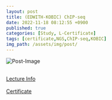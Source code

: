 ```yaml
---
layout: post
title: (EDWITH-KOBIC) ChIP-seq
date: 2022-11-18 08:12:55 +0900
published: true
categories: [Study, L-Certificate]
tags: [certificate,NGS,ChIP-seq,KOBIC]
img_path: /assets/img/post/
---
```


![Post-Image](CERTIFICATE-CHIP_seq.png)
<br><br>

[Lecture Info](www.edwith.org/ChIP-seq)
<br><br>
[Certificate](http://www.edwith.org/certificate/A20221118-795998?langCode=ko)